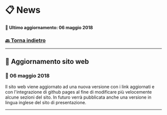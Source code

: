 
# 📋 News
#### 📅 Ultimo aggiornamento: 06 maggio 2018
### [🔙 Torna indietro](./)

---

## 📌 Aggiornamento sito web
### 📅 06 maggio 2018

Il sito web viene aggiornato ad una nuova versione con i link aggiornati
e con l'integrazione di github pages al fine di modificare più velocemente
alcune sezioni del sito. In futuro verrà pubblicata anche una versione in lingua
inglese del sito di presentazione.

---
